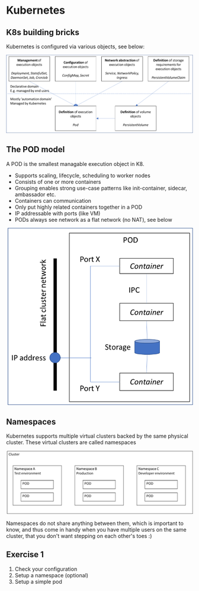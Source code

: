 # Kubernetes

## K8s building bricks

Kubernetes is configured via various objects, see below:

![K8s bricks](Images/k8s-bricks.png "Kubernetes bricks")

## The POD model

A POD is the smallest managable execution object in K8.

* Supports scaling, lifecycle, scheduling to worker nodes
* Consists of one or more containers
* Grouping enables strong use-case patterns like init-container, sidecar, ambassador etc.
* Containers can communication
* Only put highly related containers together in a POD
* IP addressable with ports (like VM)
* PODs always see network as a flat network (no NAT), see below

![POD](Images/k8s-pod.png "POD")

## Namespaces

Kubernetes supports multiple virtual clusters backed by the same physical cluster.
These virtual clusters are called namespaces

![Namespaces](Images/k8s-namespaces.png "Namespaces")

Namespaces do not share anything between them, which is important to know, and thus come in handy when you have multiple users on the same cluster, that you don't want stepping on each other's toes :)

## Exercise 1

1. Check your configuration
2. Setup a namespace (optional)
3. Setup a simple pod
